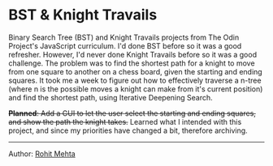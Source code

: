 # BST & Knight Travails

Binary Search Tree (BST) and Knight Travails projects from The Odin Project's JavaScript curriculum.
I'd done BST before so it was a good refresher. However, I'd never done Knight Travails before so it was a good challenge. The problem was to find the shortest path for a knight to move from one square to another on a chess board, given the starting and ending squares. It took me a week to figure out how to effectively traverse a n-tree (where n is the possible moves a knight can make from it's current position) and find the shortest path, using Iterative Deepening Search.

~~**Planned**: Add a GUI to let the user select the starting and ending squares, and show the path the knight takes.~~
Learned what I intended with this project, and since my priorities have changed a bit, therefore archiving.

----

Author: [Rohit Mehta](https://github.com/r0hitm)
